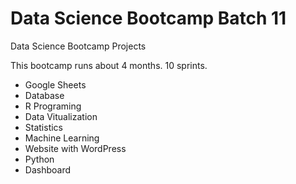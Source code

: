 # Data Science Bootcamp Batch 11
Data Science Bootcamp Projects

This bootcamp runs about 4 months. 10 sprints.

- Google Sheets
- Database
- R Programing
- Data Vitualization
- Statistics
- Machine Learning
- Website with WordPress
- Python
- Dashboard
